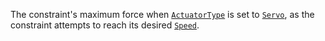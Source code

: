 The constraint's maximum force when
[`ActuatorType`](https://create.roblox.com/docs/reference/engine/classes/SlidingBallConstraint#ActuatorType) is set to
[`Servo`](https://create.roblox.com/docs/reference/engine/enums/ActuatorType), as the constraint attempts to reach its desired
[`Speed`](https://create.roblox.com/docs/reference/engine/classes/SlidingBallConstraint#Speed).